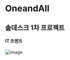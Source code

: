 # OneandAll

## 솔데스크 1차 프로젝트
#### IT 프렌즈


![image](https://user-images.githubusercontent.com/96603612/216210197-fcd1b035-e99f-44df-a7df-1d1922f80562.png)
